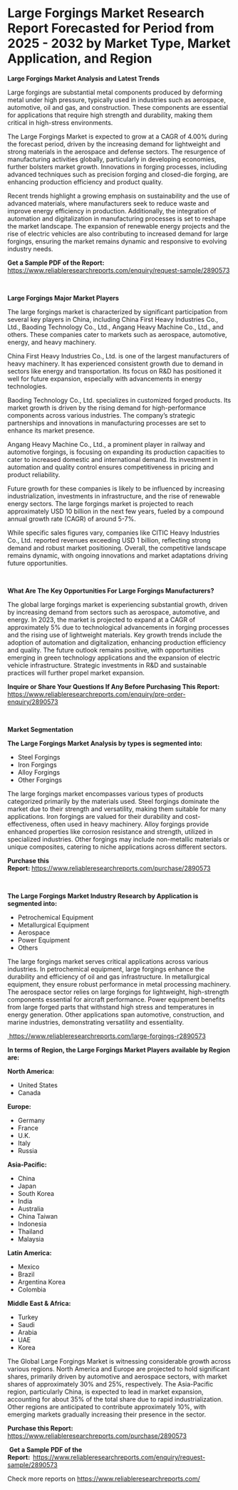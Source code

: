 <p><h1>Large Forgings Market Research Report Forecasted for Period from 2025 -  2032 by Market Type, Market Application, and Region</h1></p><p><strong>Large Forgings Market Analysis and Latest Trends</strong></p>
<p><p>Large forgings are substantial metal components produced by deforming metal under high pressure, typically used in industries such as aerospace, automotive, oil and gas, and construction. These components are essential for applications that require high strength and durability, making them critical in high-stress environments.</p><p>The Large Forgings Market is expected to grow at a CAGR of 4.00% during the forecast period, driven by the increasing demand for lightweight and strong materials in the aerospace and defense sectors. The resurgence of manufacturing activities globally, particularly in developing economies, further bolsters market growth. Innovations in forging processes, including advanced techniques such as precision forging and closed-die forging, are enhancing production efficiency and product quality.</p><p>Recent trends highlight a growing emphasis on sustainability and the use of advanced materials, where manufacturers seek to reduce waste and improve energy efficiency in production. Additionally, the integration of automation and digitalization in manufacturing processes is set to reshape the market landscape. The expansion of renewable energy projects and the rise of electric vehicles are also contributing to increased demand for large forgings, ensuring the market remains dynamic and responsive to evolving industry needs.</p></p>
<p><strong>Get a Sample PDF of the Report:&nbsp;</strong> <a href="https://www.reliableresearchreports.com/enquiry/request-sample/2890573?utm_campaign=3284&utm_medium=2&utm_source=Github&utm_content=ia&utm_term=14032025&utm_id=large-forgings">https://www.reliableresearchreports.com/enquiry/request-sample/2890573</a></p>
<p>&nbsp;</p>
<p><strong>Large Forgings Major Market Players</strong></p>
<p><p>The large forgings market is characterized by significant participation from several key players in China, including China First Heavy Industries Co., Ltd., Baoding Technology Co., Ltd., Angang Heavy Machine Co., Ltd., and others. These companies cater to markets such as aerospace, automotive, energy, and heavy machinery.</p><p>China First Heavy Industries Co., Ltd. is one of the largest manufacturers of heavy machinery. It has experienced consistent growth due to demand in sectors like energy and transportation. Its focus on R&D has positioned it well for future expansion, especially with advancements in energy technologies.</p><p>Baoding Technology Co., Ltd. specializes in customized forged products. Its market growth is driven by the rising demand for high-performance components across various industries. The company’s strategic partnerships and innovations in manufacturing processes are set to enhance its market presence.</p><p>Angang Heavy Machine Co., Ltd., a prominent player in railway and automotive forgings, is focusing on expanding its production capacities to cater to increased domestic and international demand. Its investment in automation and quality control ensures competitiveness in pricing and product reliability.</p><p>Future growth for these companies is likely to be influenced by increasing industrialization, investments in infrastructure, and the rise of renewable energy sectors. The large forgings market is projected to reach approximately USD 10 billion in the next few years, fueled by a compound annual growth rate (CAGR) of around 5-7%.</p><p>While specific sales figures vary, companies like CITIC Heavy Industries Co., Ltd. reported revenues exceeding USD 1 billion, reflecting strong demand and robust market positioning. Overall, the competitive landscape remains dynamic, with ongoing innovations and market adaptations driving future opportunities.</p></p>
<p>&nbsp;</p>
<p><strong>What Are The Key Opportunities For Large Forgings Manufacturers?</strong></p>
<p><p>The global large forgings market is experiencing substantial growth, driven by increasing demand from sectors such as aerospace, automotive, and energy. In 2023, the market is projected to expand at a CAGR of approximately 5% due to technological advancements in forging processes and the rising use of lightweight materials. Key growth trends include the adoption of automation and digitalization, enhancing production efficiency and quality. The future outlook remains positive, with opportunities emerging in green technology applications and the expansion of electric vehicle infrastructure. Strategic investments in R&D and sustainable practices will further propel market expansion.</p></p>
<p><strong>Inquire or Share Your Questions If Any Before Purchasing This Report:</strong> <a href="https://www.reliableresearchreports.com/enquiry/pre-order-enquiry/2890573?utm_campaign=3284&utm_medium=2&utm_source=Github&utm_content=ia&utm_term=14032025&utm_id=large-forgings">https://www.reliableresearchreports.com/enquiry/pre-order-enquiry/2890573</a></p>
<p>&nbsp;</p>
<p><strong>Market Segmentation</strong></p>
<p><strong>The Large Forgings Market Analysis by types is segmented into:</strong></p>
<p><ul><li>Steel Forgings</li><li>Iron Forgings</li><li>Alloy Forgings</li><li>Other Forgings</li></ul></p>
<p><p>The large forgings market encompasses various types of products categorized primarily by the materials used. Steel forgings dominate the market due to their strength and versatility, making them suitable for many applications. Iron forgings are valued for their durability and cost-effectiveness, often used in heavy machinery. Alloy forgings provide enhanced properties like corrosion resistance and strength, utilized in specialized industries. Other forgings may include non-metallic materials or unique composites, catering to niche applications across different sectors.</p></p>
<p><strong>Purchase this Report:&nbsp;</strong><a href="https://www.reliableresearchreports.com/purchase/2890573?utm_campaign=3284&utm_medium=2&utm_source=Github&utm_content=ia&utm_term=14032025&utm_id=large-forgings">https://www.reliableresearchreports.com/purchase/2890573</a></p>
<p>&nbsp;</p>
<p><strong>The Large Forgings Market Industry Research by Application is segmented into:</strong></p>
<p><ul><li>Petrochemical Equipment</li><li>Metallurgical Equipment</li><li>Aerospace</li><li>Power Equipment</li><li>Others</li></ul></p>
<p><p>The large forgings market serves critical applications across various industries. In petrochemical equipment, large forgings enhance the durability and efficiency of oil and gas infrastructure. In metallurgical equipment, they ensure robust performance in metal processing machinery. The aerospace sector relies on large forgings for lightweight, high-strength components essential for aircraft performance. Power equipment benefits from large forged parts that withstand high stress and temperatures in energy generation. Other applications span automotive, construction, and marine industries, demonstrating versatility and essentiality.</p></p>
<p><a href="https://www.reliableresearchreports.com/large-forgings-r2890573?utm_campaign=3284&utm_medium=2&utm_source=Github&utm_content=ia&utm_term=14032025&utm_id=large-forgings">&nbsp;https://www.reliableresearchreports.com/large-forgings-r2890573</a></p>
<p><strong>In terms of Region, the Large Forgings Market Players available by Region are:</strong></p>
<p>
    <p> <strong> North America: </strong>
        <ul>
            <li>United States</li>
            <li>Canada</li>
        </ul>
        </p> 
    <p> <strong> Europe: </strong>
        <ul>
            <li>Germany</li>
            <li>France</li>
            <li>U.K.</li>
            <li>Italy</li>
            <li>Russia</li>
        </ul>
        </p> 
    <p> <strong> Asia-Pacific: </strong>
        <ul>
            <li>China</li>
            <li>Japan</li>
            <li>South Korea</li>
            <li>India</li>
            <li>Australia</li>
            <li>China Taiwan</li>
            <li>Indonesia</li>
            <li>Thailand</li>
            <li>Malaysia</li>
        </ul>
        </p> 
    <p> <strong> Latin America: </strong>
        <ul>
            <li>Mexico</li>
            <li>Brazil</li>
            <li>Argentina Korea</li>
            <li>Colombia</li>
        </ul>
        </p> 
    <p> <strong> Middle East & Africa: </strong>
        <ul>
            <li>Turkey</li>
            <li>Saudi</li>
            <li>Arabia</li>
            <li>UAE</li>
            <li>Korea</li>
        </ul>
    </p>
    </p>
<p><p>The Global Large Forgings Market is witnessing considerable growth across various regions. North America and Europe are projected to hold significant shares, primarily driven by automotive and aerospace sectors, with market shares of approximately 30% and 25%, respectively. The Asia-Pacific region, particularly China, is expected to lead in market expansion, accounting for about 35% of the total share due to rapid industrialization. Other regions are anticipated to contribute approximately 10%, with emerging markets gradually increasing their presence in the sector.</p></p>
<p><strong>Purchase this Report: </strong><a href="https://www.reliableresearchreports.com/purchase/2890573?utm_campaign=3284&utm_medium=2&utm_source=Github&utm_content=ia&utm_term=14032025&utm_id=large-forgings">https://www.reliableresearchreports.com/purchase/2890573</a></p>
<p>&nbsp;<strong>Get a Sample PDF of the Report:&nbsp;&nbsp;</strong><a href="https://www.reliableresearchreports.com/enquiry/request-sample/2890573?utm_campaign=3284&utm_medium=2&utm_source=Github&utm_content=ia&utm_term=14032025&utm_id=large-forgings">https://www.reliableresearchreports.com/enquiry/request-sample/2890573</a></p>
<p><strong></strong></p>
<p>Check more reports on <a href="https://www.reliableresearchreports.com/?utm_campaign=3284&utm_medium=2&utm_source=Github&utm_content=ia&utm_term=14032025&utm_id=large-forgings">https://www.reliableresearchreports.com/</a></p>